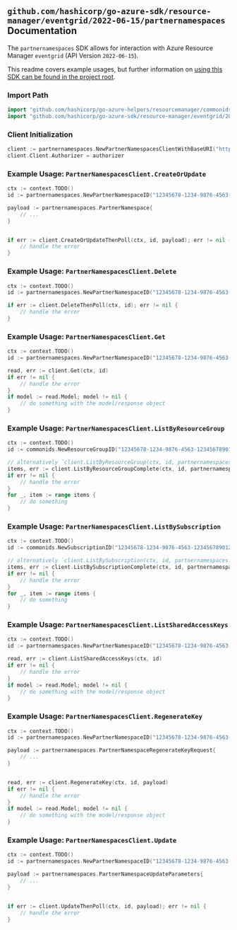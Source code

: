
## `github.com/hashicorp/go-azure-sdk/resource-manager/eventgrid/2022-06-15/partnernamespaces` Documentation

The `partnernamespaces` SDK allows for interaction with Azure Resource Manager `eventgrid` (API Version `2022-06-15`).

This readme covers example usages, but further information on [using this SDK can be found in the project root](https://github.com/hashicorp/go-azure-sdk/tree/main/docs).

### Import Path

```go
import "github.com/hashicorp/go-azure-helpers/resourcemanager/commonids"
import "github.com/hashicorp/go-azure-sdk/resource-manager/eventgrid/2022-06-15/partnernamespaces"
```


### Client Initialization

```go
client := partnernamespaces.NewPartnerNamespacesClientWithBaseURI("https://management.azure.com")
client.Client.Authorizer = authorizer
```


### Example Usage: `PartnerNamespacesClient.CreateOrUpdate`

```go
ctx := context.TODO()
id := partnernamespaces.NewPartnerNamespaceID("12345678-1234-9876-4563-123456789012", "example-resource-group", "partnerNamespaceName")

payload := partnernamespaces.PartnerNamespace{
	// ...
}


if err := client.CreateOrUpdateThenPoll(ctx, id, payload); err != nil {
	// handle the error
}
```


### Example Usage: `PartnerNamespacesClient.Delete`

```go
ctx := context.TODO()
id := partnernamespaces.NewPartnerNamespaceID("12345678-1234-9876-4563-123456789012", "example-resource-group", "partnerNamespaceName")

if err := client.DeleteThenPoll(ctx, id); err != nil {
	// handle the error
}
```


### Example Usage: `PartnerNamespacesClient.Get`

```go
ctx := context.TODO()
id := partnernamespaces.NewPartnerNamespaceID("12345678-1234-9876-4563-123456789012", "example-resource-group", "partnerNamespaceName")

read, err := client.Get(ctx, id)
if err != nil {
	// handle the error
}
if model := read.Model; model != nil {
	// do something with the model/response object
}
```


### Example Usage: `PartnerNamespacesClient.ListByResourceGroup`

```go
ctx := context.TODO()
id := commonids.NewResourceGroupID("12345678-1234-9876-4563-123456789012", "example-resource-group")

// alternatively `client.ListByResourceGroup(ctx, id, partnernamespaces.DefaultListByResourceGroupOperationOptions())` can be used to do batched pagination
items, err := client.ListByResourceGroupComplete(ctx, id, partnernamespaces.DefaultListByResourceGroupOperationOptions())
if err != nil {
	// handle the error
}
for _, item := range items {
	// do something
}
```


### Example Usage: `PartnerNamespacesClient.ListBySubscription`

```go
ctx := context.TODO()
id := commonids.NewSubscriptionID("12345678-1234-9876-4563-123456789012")

// alternatively `client.ListBySubscription(ctx, id, partnernamespaces.DefaultListBySubscriptionOperationOptions())` can be used to do batched pagination
items, err := client.ListBySubscriptionComplete(ctx, id, partnernamespaces.DefaultListBySubscriptionOperationOptions())
if err != nil {
	// handle the error
}
for _, item := range items {
	// do something
}
```


### Example Usage: `PartnerNamespacesClient.ListSharedAccessKeys`

```go
ctx := context.TODO()
id := partnernamespaces.NewPartnerNamespaceID("12345678-1234-9876-4563-123456789012", "example-resource-group", "partnerNamespaceName")

read, err := client.ListSharedAccessKeys(ctx, id)
if err != nil {
	// handle the error
}
if model := read.Model; model != nil {
	// do something with the model/response object
}
```


### Example Usage: `PartnerNamespacesClient.RegenerateKey`

```go
ctx := context.TODO()
id := partnernamespaces.NewPartnerNamespaceID("12345678-1234-9876-4563-123456789012", "example-resource-group", "partnerNamespaceName")

payload := partnernamespaces.PartnerNamespaceRegenerateKeyRequest{
	// ...
}


read, err := client.RegenerateKey(ctx, id, payload)
if err != nil {
	// handle the error
}
if model := read.Model; model != nil {
	// do something with the model/response object
}
```


### Example Usage: `PartnerNamespacesClient.Update`

```go
ctx := context.TODO()
id := partnernamespaces.NewPartnerNamespaceID("12345678-1234-9876-4563-123456789012", "example-resource-group", "partnerNamespaceName")

payload := partnernamespaces.PartnerNamespaceUpdateParameters{
	// ...
}


if err := client.UpdateThenPoll(ctx, id, payload); err != nil {
	// handle the error
}
```

